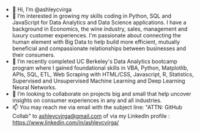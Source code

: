 - 👋 Hi, I’m @ashleycvirga
- 👀 I’m interested in growing my skills coding in Python, SQL and JavaScript for Data Analytics and Data Science applications. I have a background in Economics, the wine industry, sales, management and luxury customer experiences.  I'm passionate about connecting the human element with Big Data to help build more efficient, mutually beneficial and compassionate relationships between businesses and their consumers.
- 🌱 I’m recently completed UC Berkeley's Data Analytics bootcamp program where I gained foundational skills in VBA, Python, Matplotlib, APIs, SQL, ETL, Web Scraping with HTML/CSS, Javascript, R, Statistics, Supervised and Unsupervised Machine Learning and Deep Learning Neural Networks.
- 💞️ I’m looking to collaborate on projects big and small that help uncover insights on consumer experiences in any and all industries.
- 📫 You may reach me via email with the subject line: "ATTN: GitHub Collab" to ashleycvirga@gmail.com of via my LinkedIn profile : https://www.linkedin.com/in/ashleycvirga/

<!---
ashleycvirga/ashleycvirga is a ✨ special ✨ repository because its `README.md` (this file) appears on your GitHub profile.
You can click the Preview link to take a look at your changes.
--->
